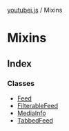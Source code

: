 [youtubei.js](../../README.md) / Mixins

# Mixins

## Index

### Classes

- [Feed](classes/Feed.md)
- [FilterableFeed](classes/FilterableFeed.md)
- [MediaInfo](classes/MediaInfo.md)
- [TabbedFeed](classes/TabbedFeed.md)
